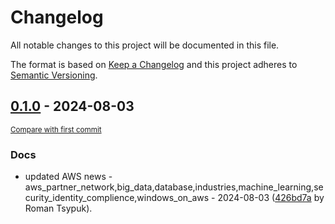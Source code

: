 # Changelog

All notable changes to this project will be documented in this file.

The format is based on [Keep a Changelog](http://keepachangelog.com/en/1.0.0/)
and this project adheres to [Semantic Versioning](http://semver.org/spec/v2.0.0.html).

<!-- insertion marker -->
## [0.1.0](https://github.com/tsypuk/aws-news/releases/tag/ver-2024-08-030.1.0) - 2024-08-03

<small>[Compare with first commit](https://github.com/tsypuk/aws-news/compare/e92e4eb990a125f480a8fb00b119b5fdc42df80a...ver-2024-08-03)</small>

### Docs

- updated AWS news - aws_partner_network,big_data,database,industries,machine_learning,security_identity_complience,windows_on_aws - 2024-08-03 ([426bd7a](https://github.com/tsypuk/aws-news/commit/426bd7a72451469e251539c6fb9f9dbc6ccca2d9) by Roman Tsypuk).

